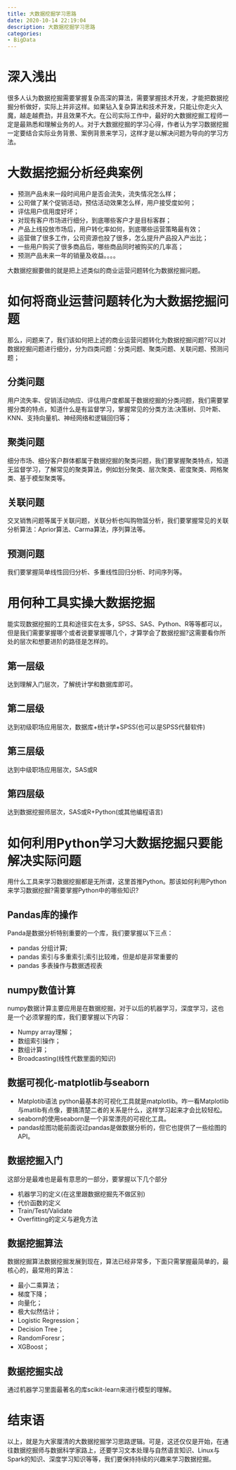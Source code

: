 ```yaml
---
title: 大数据挖掘学习思路
date: 2020-10-14 22:19:04
description: 大数据挖掘学习思路
categories:
- BigData
---
```

#   深入浅出
很多人认为数据挖掘需要掌握复杂高深的算法，需要掌握技术开发，才能把数据挖掘分析做好，实际上并非这样。如果钻入复杂算法和技术开发，只能让你走火入魔，越走越费劲，并且效果不大。在公司实际工作中，最好的大数据挖掘工程师一定是最熟悉和理解业务的人。对于大数据挖掘的学习心得，作者认为学习数据挖掘一定要结合实际业务背景、案例背景来学习，这样才是以解决问题为导向的学习方法。

#   大数据挖掘分析经典案例
+   预测产品未来一段时间用户是否会流失，流失情况怎么样；
+   公司做了某个促销活动，预估活动效果怎么样，用户接受度如何；
+   评估用户信用度好坏；
+   对现有客户市场进行细分，到底哪些客户才是目标客群；
+   产品上线投放市场后，用户转化率如何，到底哪些运营策略最有效；
+   运营做了很多工作，公司资源也投了很多，怎么提升产品投入产出比；
+   一些用户购买了很多商品后，哪些商品同时被购买的几率高；
+   预测产品未来一年的销量及收益。。。。

大数据挖掘要做的就是把上述类似的商业运营问题转化为数据挖掘问题。

#   如何将商业运营问题转化为大数据挖掘问题
那么，问题来了，我们该如何把上述的商业运营问题转化为数据挖掘问题?可以对数据挖掘问题进行细分，分为四类问题：分类问题、聚类问题、关联问题、预测问题；

##  分类问题
用户流失率、促销活动响应、评估用户度都属于数据挖掘的分类问题，我们需要掌握分类的特点，知道什么是有监督学习，掌握常见的分类方法:决策树、贝叶斯、KNN、支持向量机、神经网络和逻辑回归等；

##  聚类问题
细分市场、细分客户群体都属于数据挖掘的聚类问题，我们要掌握聚类特点，知道无监督学习，了解常见的聚类算法，例如划分聚类、层次聚类、密度聚类、网格聚类、基于模型聚类等。 

##  关联问题
交叉销售问题等属于关联问题，关联分析也叫购物篮分析，我们要掌握常见的关联分析算法：Aprior算法、Carma算法，序列算法等。

##  预测问题
我们要掌握简单线性回归分析、多重线性回归分析、时间序列等。 


#   用何种工具实操大数据挖掘
能实现数据挖掘的工具和途径实在太多，SPSS、SAS、Python、R等等都可以，但是我们需要掌握哪个或者说要掌握哪几个，才算学会了数据挖掘?这需要看你所处的层次和想要进阶的路径是怎样的。

##  第一层级
达到理解入门层次，了解统计学和数据库即可。

##  第二层级
达到初级职场应用层次，数据库+统计学+SPSS(也可以是SPSS代替软件)

##  第三层级
达到中级职场应用层次，SAS或R

##  第四层级
达到数据挖掘师层次，SAS或R+Python(或其他编程语言)

#   如何利用Python学习大数据挖掘只要能解决实际问题
用什么工具来学习数据挖掘都是无所谓，这里首推Python。那该如何利用Python来学习数据挖掘?需要掌握Python中的哪些知识?

##  Pandas库的操作
Panda是数据分析特别重要的一个库，我们要掌握以下三点：

+   pandas 分组计算;
+   pandas 索引与多重索引;索引比较难，但是却是非常重要的
+   pandas 多表操作与数据透视表

##  numpy数值计算
numpy数据计算主要应用是在数据挖掘，对于以后的机器学习，深度学习，这也是一个必须掌握的库，我们要掌握以下内容：

+   Numpy array理解；
+   数组索引操作；
+   数组计算；
+   Broadcasting(线性代数里面的知识)

##  数据可视化-matplotlib与seaborn
+   Matplotib语法 python最基本的可视化工具就是matplotlib。咋一看Matplotlib与matlib有点像，要搞清楚二者的关系是什么，这样学习起来才会比较轻松。
+   seaborn的使用seaborn是一个非常漂亮的可视化工具。
+   pandas绘图功能前面说过pandas是做数据分析的，但它也提供了一些绘图的API。

##  数据挖掘入门
这部分是最难也是最有意思的一部分，要掌握以下几个部分

+   机器学习的定义(在这里跟数据挖掘先不做区别)
+   代价函数的定义
+   Train/Test/Validate
+   Overfitting的定义与避免方法

##  数据挖掘算法
数据挖掘算法数据挖掘发展到现在，算法已经非常多，下面只需掌握最简单的，最核心的，最常用的算法： 

+   最小二乘算法；
+   梯度下降；
+   向量化；
+   极大似然估计；
+   Logistic Regression；
+   Decision Tree；
+   RandomForesr；
+   XGBoost；

##  数据挖掘实战
通过机器学习里面最著名的库scikit-learn来进行模型的理解。 

#   结束语
以上，就是为大家厘清的大数据挖掘学习思路逻辑。可是，这还仅仅是开始，在通往数据挖掘师与数据科学家路上，还要学习文本处理与自然语言知识、Linux与Spark的知识、深度学习知识等等，我们要保持持续的兴趣来学习数据挖掘。
